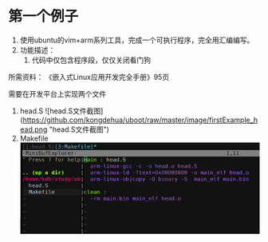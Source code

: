 # 第一个例子

1. 使用ubuntu的vim+arm系列工具，完成一个可执行程序，完全用汇编编写。
2. 功能描述：
	1. 代码中仅包含程序段，仅仅关闭看门狗

所需资料：
	《嵌入式Linux应用开发完全手册》95页

需要在开发平台上实现两个文件
1. head.S
	![head.S文件截图]  (https://github.com/kongdehua/uboot/raw/master/image/firstExample_head.png "head.S文件截图")
2. Makefile
	![Makefile文件截图](https://github.com/kongdehua/uboot/raw/master/image/firstExample_Makefile.png "Makefile文件截图")


